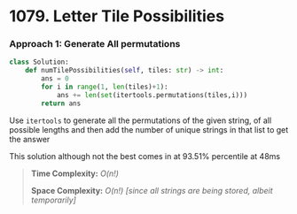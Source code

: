 # 1079. Letter Tile Possibilities

### Approach 1: Generate All permutations

```python
class Solution:        
    def numTilePossibilities(self, tiles: str) -> int:
        ans = 0
        for i in range(1, len(tiles)+1):
            ans += len(set(itertools.permutations(tiles,i)))
        return ans
```

Use `itertools` to generate all the permutations of the given string, of all possible lengths and then add the number of unique strings in that list to get the answer

This solution although not the best comes in at 93.51% percentile at 48ms

> **Time Complexity:** _O\(n!\)_
>
> **Space Complexity:** _O\(n!\) \[since all strings are being stored, albeit temporarily\]_

